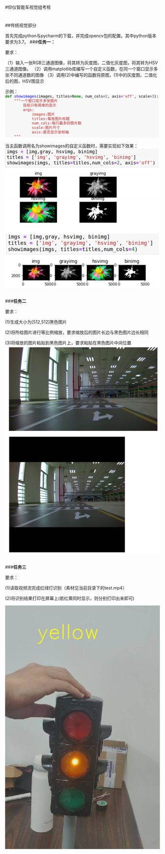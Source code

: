 #仰仪智能车视觉组考核
#
##传统视觉部分

首先完成python与pycharm的下载，并完成opencv包的配置。其中python版本要求为3.7。
###**任务一：**

要求：

（1）输入一张RGB三通道图像，将其转为灰度图，二值化灰度图，将其转为HSV三通道图像。
（2）调用matplotlib库编写一个自定义函数，在同一个窗口显示多张不同通道数的图像
（3）调用(2)中编写的函数将原图，(1)中的灰度图，二值化后的图，HSV图显示

示例：
![](pic\1.png "自定义函数示例")

当主函数调用名为showimages的自定义函数时，需要实现如下效果：
![](pic\2.png "主函数代码示例")

##
###**任务二**

要求：

(1)生成大小为[512,512]黑色图片

(2)将所给图片进行等比例缩放，要求缩放后的图片长边与黑色图片边长相同

(3)将缩放的图片粘贴到黑色图片上，要求粘贴在黑色图片中间位置
![](pic\3.png "任务二示例")

##
###**任务三**

要求：

(1)读取视频流完成红绿灯识别（素材见当前目录下的test.mp4）

(2)将识别结果打印在屏幕上(若红黄同时显示，则分别打印出来即可)

![](pic\4.jpg "任务二示例")